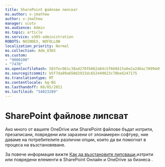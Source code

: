 ```yaml
---
title: SharePoint файлове липсват
ms.author: v-jmathew
author: v-jmathew
manager: scotv
ms.audience: Admin
ms.topic: article
ms.service: o365-administration
ROBOTS: NOINDEX, NOFOLLOW
localization_priority: Normal
ms.collection: Adm_O365
ms.custom:
- "9000100"
- "7470"
ms.openlocfilehash: 583fec061c38a4270fb662a84c5f660415a0e2a2d6ac78994d9cb8d8b6b3d8b8
ms.sourcegitcommit: b5f7da89a650d2915dc652449623c78be6247175
ms.translationtype: MT
ms.contentlocale: bg-BG
ms.lasthandoff: 08/05/2021
ms.locfileid: "54023289"
---
```

# <a name="sharepoint-files-are-missing"></a>SharePoint файлове липсват

Ако много от вашите OneDrive или SharePoint файлове бъдат изтрити, презаписани, повредени или заразени от злонамерен софтуер, ние даваме на потребителите различни опции, които да ви помогнат в процеса на възстановяване.

За повече информация вижте [Как да възстановите липсващи,](https://go.microsoft.com/fwlink/?linkid=2110774)изтрити или повредени елементи в SharePoint Онлайн и OneDrive за бизнеса .
